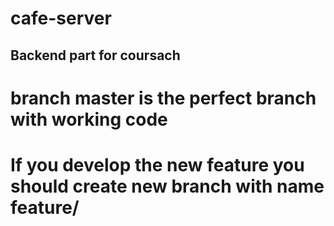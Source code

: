 # cafe-server

## Backend part for coursach

# branch master is the perfect branch with working code

# If you develop the new feature you should create new branch with name feature/<name of feature> 

